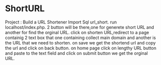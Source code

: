 # ShortURL
Project : Build a URL Shortener
Import Sql url_short.
run localhost/index.php.
2 button will be there,one for generete short URL and another for find the orginal URL.
click on shorten URL,redirect to a page containig 2 text box that one containing collect main domain and another is the URL that we need to shorten.
on save we get the shortend url and copy the url and click on back button.
on home page click on lengthy URL button and paste to the text field and click on submit button we get the orginal URL.
